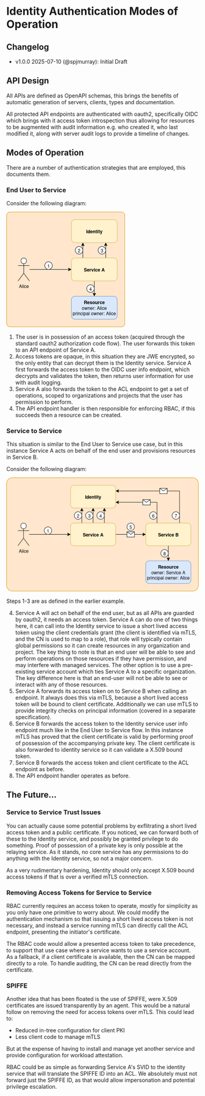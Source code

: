 # Identity Authentication Modes of Operation

## Changelog

- v1.0.0 2025-07-10 (@spjmurray): Initial Draft

## API Design

All APIs are defined as OpenAPI schemas, this brings the benefits of automatic generation of servers, clients, types and documentation.

All protected API endpoints are authenticated with oauth2, specifically OIDC which brings with it access token introspection thus allowing for resources to be augmented with audit information e.g. who created it, who last modified it, along with server audit logs to provide a timeline of changes.

## Modes of Operation

There are a number of authentication strategies that are employed, this documents them.

### End User to Service

Consider the following diagram:

![End User to Service Flow](../../img/identity-mode_c2s.png)

1. The user is in possession of an access token (acquired through the standard oauth2 authorization code flow).
   The user forwards this token to an API endpoint of Service A.
2. Access tokens are opaque, in this situation they are JWE encrypted, so the only entity that can decrypt them is the Identity service.
   Service A first forwards the access token to the OIDC user info endpoint, which decrypts and validates the token, then returns user information for use with audit logging.
3. Service A also forwards the token to the ACL endpoint to get a set of operations, scoped to organizations and projects that the user has permission to perform.
4. The API endpoint handler is then responsible for enforcing RBAC, if this succeeds then a resource can be created.

### Service to Service

This situation is similar to the End User to Service use case, but in this instance Service A acts on behalf of the end user and provisions resources in Service B.

Consider the following diagram:

![Service to Service Flow](../../img/identity-mode_s2s.png)

Steps 1-3 are as defined in the earlier example.

4. Service A will act on behalf of the end user, but as all APIs are guarded by oauth2, it needs an access token.
   Service A can do one of two things here, it can call into the Identity service to issue a short lived access token using the client credentials grant (the client is identified via mTLS, and the CN is used to map to a role), that role will typically contain global permissions so it can create resources in any organization and project.
   The key thing to note is that an end user will be able to see and perform operations on those resources if they have permission, and may interfere with managed services.
   The other option is to use a pre-existing service account which ties Service A to a specific organization.
   The key difference here is that an end-user will not be able to see or interact with any of those resources.
5. Service A forwards its access token on to Service B when calling an endpoint.
   It always does this via mTLS, because a short lived access token will be bound to client certificate.
   Additionally we can use mTLS to provide integrity checks on principal information (covered in a separate specification).
6. Service B forwards the access token to the Identity service user info endpoint much like in the End User to Service flow.
   In this instance mTLS has proved that the client certificate is valid by performing proof of possession of the accompanying private key.
   The client certificate is also forwarded to identity service so it can validate a X.509 bound token.
7. Service B forwards the access token and client certificate to the ACL endpoint as before.
8. The API endpoint handler operates as before.

## The Future...

### Service to Service Trust Issues

You can actually cause some potential problems by exflitrating a short lived access token and a public certificate.
If you noticed, we can forward both of these to the Identity service, and possibly be granted privilege to do something.
Proof of possession of a private key is only possible at the relaying service.
As it stands, no core service has any permissions to do anything with the Identity service, so not a major concern.

As a very rudimentary hardening, Identity should only accept X.509 bound access tokens if that is over a verified mTLS connection.

### Removing Access Tokens for Service to Service

RBAC currently requires an access token to operate, mostly for simplicity as you only have one primitive to worry about.
We could modify the authentication mechanism so that issuing a short lived access token is not necessary, and instead a service running mTLS can directly call the ACL endpoint, presenting the initiator's certificate.

The RBAC code would allow a presented access token to take precedence, to support that use case where a service wants to use a service account.
As a fallback, if a client certificate is available, then the CN can be mapped directly to a role.
To handle auditing, the CN can be read directly from the certificate.

### SPIFFE

Another idea that has been floated is the use of SPIFFE, were X.509 certificates are issued transparently by an agent.
This would be a natural follow on removing the need for access tokens over mTLS.
This could lead to:

* Reduced in-tree configuration for client PKI
* Less client code to manage mTLS

But at the expense of having to install and manage yet another service and provide configuration for workload attestation.

RBAC could be as simple as forwarding Service A's SVID to the identity service that will translate the SPIFFE ID into an ACL.
We absolutely must not forward just the SPIFFE ID, as that would allow impersonation and potential privilege escalation.
